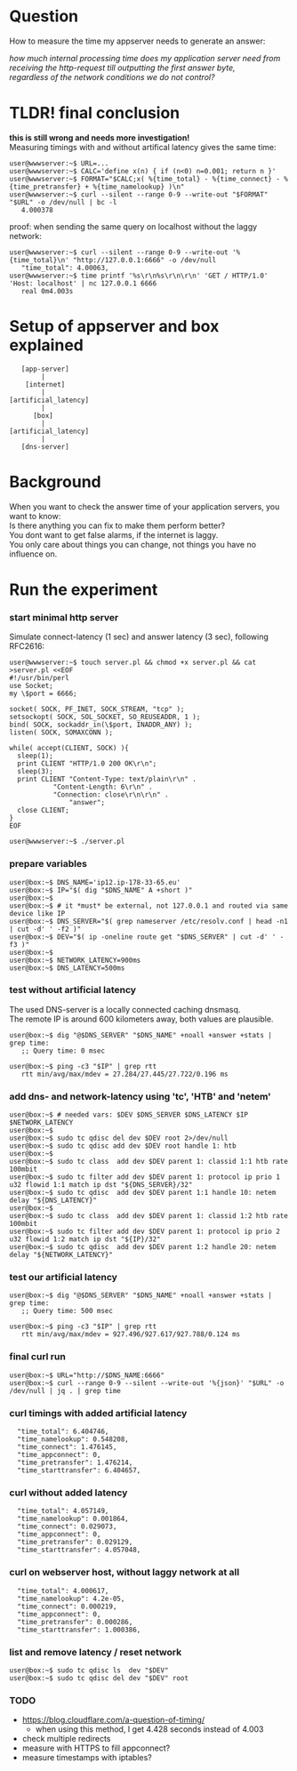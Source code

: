 
# Question

How to measure the time my appserver needs to generate an answer:  

_how much internal processing time does my application server need from  
 receiving the http-request till outputting the first answer byte,  
 regardless of the network conditions we do not control?_

# TLDR! final conclusion

**this is still wrong and needs more investigation!**  
Measuring timings with and without artifical latency gives the same time:

```
user@wwwserver:~$ URL=...
user@wwwserver:~$ CALC='define x(n) { if (n<0) n=0.001; return n }'
user@wwwserver:~$ FORMAT="$CALC;x( %{time_total} - %{time_connect} - %{time_pretransfer} + %{time_namelookup} )\n"
user@wwwserver:~$ curl --silent --range 0-9 --write-out "$FORMAT" "$URL" -o /dev/null | bc -l
   4.000378
```

proof: when sending the same query on localhost without the laggy network:
```
user@wwwserver:~$ curl --silent --range 0-9 --write-out '%{time_total}\n' "http://127.0.0.1:6666" -o /dev/null
   "time_total": 4.00063,
user@wwwserver:~$ time printf '%s\r\n%s\r\n\r\n' 'GET / HTTP/1.0' 'Host: localhost' | nc 127.0.0.1 6666
   real	0m4.003s
```

# Setup of appserver and box explained
```
   [app-server]
        |
    [internet]
        |
[artificial_latency]
        |
      [box]
        |
[artificial_latency]
        |
   [dns-server]
```

# Background

When you want to check the answer time of your application servers, you want to know:  
Is there anything you can fix to make them perform better?  
You dont want to get false alarms, if the internet is laggy.  
You only care about things you can change, not things you have no influence on.  

# Run the experiment

### start minimal http server

Simulate connect-latency (1 sec) and answer latency (3 sec), following RFC2616:
```
user@wwwserver:~$ touch server.pl && chmod +x server.pl && cat >server.pl <<EOF
#!/usr/bin/perl
use Socket;
my \$port = 6666;

socket( SOCK, PF_INET, SOCK_STREAM, "tcp" );
setsockopt( SOCK, SOL_SOCKET, SO_REUSEADDR, 1 );
bind( SOCK, sockaddr_in(\$port, INADDR_ANY) );
listen( SOCK, SOMAXCONN );

while( accept(CLIENT, SOCK) ){
  sleep(1);
  print CLIENT "HTTP/1.0 200 OK\r\n";
  sleep(3);
  print CLIENT "Content-Type: text/plain\r\n" .
	       "Content-Length: 6\r\n" .
	       "Connection: close\r\n\r\n" .
               "answer";
  close CLIENT;
}
EOF

user@wwwserver:~$ ./server.pl
```

### prepare variables
```
user@box:~$ DNS_NAME='ip12.ip-178-33-65.eu'
user@box:~$ IP="$( dig "$DNS_NAME" A +short )"
user@box:~$
user@box:~$ # it *must* be external, not 127.0.0.1 and routed via same device like IP
user@box:~$ DNS_SERVER="$( grep nameserver /etc/resolv.conf | head -n1 | cut -d' ' -f2 )"
user@box:~$ DEV="$( ip -oneline route get "$DNS_SERVER" | cut -d' ' -f3 )"
user@box:~$
user@box:~$ NETWORK_LATENCY=900ms
user@box:~$ DNS_LATENCY=500ms
```

### test without artificial latency

The used DNS-server is a locally connected caching dnsmasq.  
The remote IP is around 600 kilometers away, both values are plausible.
```
user@box:~$ dig "@$DNS_SERVER" "$DNS_NAME" +noall +answer +stats | grep time:
   ;; Query time: 0 msec

user@box:~$ ping -c3 "$IP" | grep rtt
   rtt min/avg/max/mdev = 27.284/27.445/27.722/0.196 ms
```

### add dns- and network-latency using 'tc', 'HTB' and 'netem'
```
user@box:~$ # needed vars: $DEV $DNS_SERVER $DNS_LATENCY $IP $NETWORK_LATENCY
user@box:~$
user@box:~$ sudo tc qdisc del dev $DEV root 2>/dev/null
user@box:~$ sudo tc qdisc add dev $DEV root handle 1: htb
user@box:~$
user@box:~$ sudo tc class  add dev $DEV parent 1: classid 1:1 htb rate 100mbit
user@box:~$ sudo tc filter add dev $DEV parent 1: protocol ip prio 1 u32 flowid 1:1 match ip dst "${DNS_SERVER}/32"
user@box:~$ sudo tc qdisc  add dev $DEV parent 1:1 handle 10: netem delay "${DNS_LATENCY}"
user@box:~$
user@box:~$ sudo tc class  add dev $DEV parent 1: classid 1:2 htb rate 100mbit
user@box:~$ sudo tc filter add dev $DEV parent 1: protocol ip prio 2 u32 flowid 1:2 match ip dst "${IP}/32"
user@box:~$ sudo tc qdisc  add dev $DEV parent 1:2 handle 20: netem delay "${NETWORK_LATENCY}"
```

### test our artificial latency
```
user@box:~$ dig "@$DNS_SERVER" "$DNS_NAME" +noall +answer +stats | grep time:
   ;; Query time: 500 msec

user@box:~$ ping -c3 "$IP" | grep rtt
   rtt min/avg/max/mdev = 927.496/927.617/927.788/0.124 ms
```

### final curl run
```
user@box:~$ URL="http://$DNS_NAME:6666"
user@box:~$ curl --range 0-9 --silent --write-out '%{json}' "$URL" -o /dev/null | jq . | grep time
```

### curl timings with added artificial latency
```
  "time_total": 6.404746,
  "time_namelookup": 0.548208,
  "time_connect": 1.476145,
  "time_appconnect": 0,
  "time_pretransfer": 1.476214,
  "time_starttransfer": 6.404657,
```

### curl without added latency
```
  "time_total": 4.057149,
  "time_namelookup": 0.001864,
  "time_connect": 0.029073,
  "time_appconnect": 0,
  "time_pretransfer": 0.029129,
  "time_starttransfer": 4.057048,
```

### curl on webserver host, without laggy network at all
```
  "time_total": 4.000617,
  "time_namelookup": 4.2e-05,
  "time_connect": 0.000219,
  "time_appconnect": 0,
  "time_pretransfer": 0.000286,
  "time_starttransfer": 1.000386,
```

### list and remove latency / reset network
```
user@box:~$ sudo tc qdisc ls  dev "$DEV"
user@box:~$ sudo tc qdisc del dev "$DEV" root
```

### TODO

* https://blog.cloudflare.com/a-question-of-timing/
  * when using this method, I get 4.428 seconds instead of 4.003
* check multiple redirects
* measure with HTTPS to fill appconnect?
* measure timestamps with iptables?
